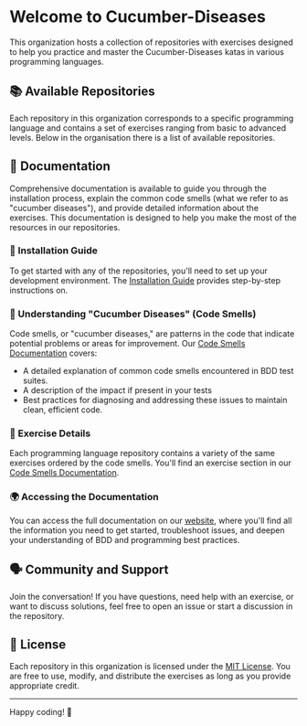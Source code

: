 # Welcome to Cucumber-Diseases

This organization hosts a collection of repositories with exercises designed to help you practice and master the Cucumber-Diseases katas in various programming languages.

## 📚 Available Repositories

Each repository in this organization corresponds to a specific programming language and contains a set of exercises ranging from basic to advanced levels. Below in the organisation there is a list of available repositories.

## 📄 Documentation

Comprehensive documentation is available to guide you through the installation process, explain the common code smells (what we refer to as "cucumber diseases"), and provide detailed information about the exercises. This documentation is designed to help you make the most of the resources in our repositories.

### 🔧 Installation Guide

To get started with any of the repositories, you'll need to set up your development environment. The [Installation Guide](https://cucumber-diseases.github.io/repos/) provides step-by-step instructions on.

### 🦠 Understanding "Cucumber Diseases" (Code Smells)

Code smells, or "cucumber diseases," are patterns in the code that indicate potential problems or areas for improvement. Our [Code Smells Documentation](https://cucumber-diseases.github.io/smells/) covers:

- A detailed explanation of common code smells encountered in BDD test suites.
- A description of the impact if present in your tests
- Best practices for diagnosing and addressing these issues to maintain clean, efficient code.

### 📝 Exercise Details

Each programming language repository contains a variety of the same exercises ordered by the code smells. You'll find an exercise section in our [Code Smells Documentation](https://cucumber-diseases.github.io/smells/).

### 🌍 Accessing the Documentation

You can access the full documentation on our [website](https://cucumber-diseases.github.io/), where you'll find all the information you need to get started, troubleshoot issues, and deepen your understanding of BDD and programming best practices.

## 🗣 Community and Support

Join the conversation! If you have questions, need help with an exercise, or want to discuss solutions, feel free to open an issue or start a discussion in the repository.

## 📄 License

Each repository in this organization is licensed under the [MIT License](LICENSE). You are free to use, modify, and distribute the exercises as long as you provide appropriate credit.

---

Happy coding! 🚀

